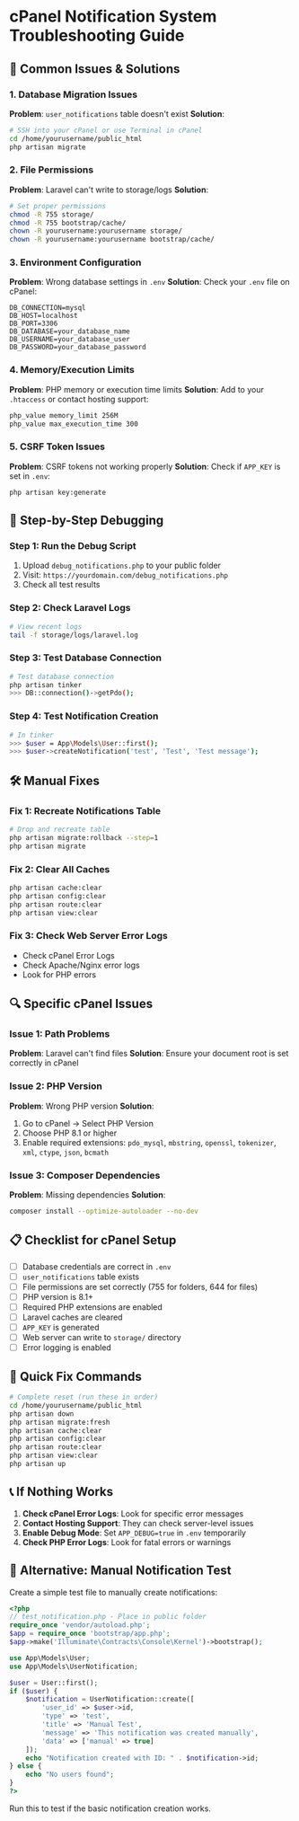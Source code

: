 # cPanel Notification System Troubleshooting Guide

## 🚨 Common Issues & Solutions

### 1. **Database Migration Issues**
**Problem**: `user_notifications` table doesn't exist
**Solution**: 
```bash
# SSH into your cPanel or use Terminal in cPanel
cd /home/yourusername/public_html
php artisan migrate
```

### 2. **File Permissions**
**Problem**: Laravel can't write to storage/logs
**Solution**:
```bash
# Set proper permissions
chmod -R 755 storage/
chmod -R 755 bootstrap/cache/
chown -R yourusername:yourusername storage/
chown -R yourusername:yourusername bootstrap/cache/
```

### 3. **Environment Configuration**
**Problem**: Wrong database settings in `.env`
**Solution**: Check your `.env` file on cPanel:
```env
DB_CONNECTION=mysql
DB_HOST=localhost
DB_PORT=3306
DB_DATABASE=your_database_name
DB_USERNAME=your_database_user
DB_PASSWORD=your_database_password
```

### 4. **Memory/Execution Limits**
**Problem**: PHP memory or execution time limits
**Solution**: Add to your `.htaccess` or contact hosting support:
```apache
php_value memory_limit 256M
php_value max_execution_time 300
```

### 5. **CSRF Token Issues**
**Problem**: CSRF tokens not working properly
**Solution**: Check if `APP_KEY` is set in `.env`:
```bash
php artisan key:generate
```

## 🔧 Step-by-Step Debugging

### Step 1: Run the Debug Script
1. Upload `debug_notifications.php` to your public folder
2. Visit: `https://yourdomain.com/debug_notifications.php`
3. Check all test results

### Step 2: Check Laravel Logs
```bash
# View recent logs
tail -f storage/logs/laravel.log
```

### Step 3: Test Database Connection
```bash
# Test database connection
php artisan tinker
>>> DB::connection()->getPdo();
```

### Step 4: Test Notification Creation
```bash
# In tinker
>>> $user = App\Models\User::first();
>>> $user->createNotification('test', 'Test', 'Test message');
```

## 🛠️ Manual Fixes

### Fix 1: Recreate Notifications Table
```bash
# Drop and recreate table
php artisan migrate:rollback --step=1
php artisan migrate
```

### Fix 2: Clear All Caches
```bash
php artisan cache:clear
php artisan config:clear
php artisan route:clear
php artisan view:clear
```

### Fix 3: Check Web Server Error Logs
- Check cPanel Error Logs
- Check Apache/Nginx error logs
- Look for PHP errors

## 🔍 Specific cPanel Issues

### Issue 1: Path Problems
**Problem**: Laravel can't find files
**Solution**: Ensure your document root is set correctly in cPanel

### Issue 2: PHP Version
**Problem**: Wrong PHP version
**Solution**: 
1. Go to cPanel → Select PHP Version
2. Choose PHP 8.1 or higher
3. Enable required extensions: `pdo_mysql`, `mbstring`, `openssl`, `tokenizer`, `xml`, `ctype`, `json`, `bcmath`

### Issue 3: Composer Dependencies
**Problem**: Missing dependencies
**Solution**:
```bash
composer install --optimize-autoloader --no-dev
```

## 📋 Checklist for cPanel Setup

- [ ] Database credentials are correct in `.env`
- [ ] `user_notifications` table exists
- [ ] File permissions are set correctly (755 for folders, 644 for files)
- [ ] PHP version is 8.1+
- [ ] Required PHP extensions are enabled
- [ ] Laravel caches are cleared
- [ ] `APP_KEY` is generated
- [ ] Web server can write to `storage/` directory
- [ ] Error logging is enabled

## 🚀 Quick Fix Commands

```bash
# Complete reset (run these in order)
cd /home/yourusername/public_html
php artisan down
php artisan migrate:fresh
php artisan cache:clear
php artisan config:clear
php artisan route:clear
php artisan view:clear
php artisan up
```

## 📞 If Nothing Works

1. **Check cPanel Error Logs**: Look for specific error messages
2. **Contact Hosting Support**: They can check server-level issues
3. **Enable Debug Mode**: Set `APP_DEBUG=true` in `.env` temporarily
4. **Check PHP Error Logs**: Look for fatal errors or warnings

## 🔧 Alternative: Manual Notification Test

Create a simple test file to manually create notifications:

```php
<?php
// test_notification.php - Place in public folder
require_once 'vendor/autoload.php';
$app = require_once 'bootstrap/app.php';
$app->make('Illuminate\Contracts\Console\Kernel')->bootstrap();

use App\Models\User;
use App\Models\UserNotification;

$user = User::first();
if ($user) {
    $notification = UserNotification::create([
        'user_id' => $user->id,
        'type' => 'test',
        'title' => 'Manual Test',
        'message' => 'This notification was created manually',
        'data' => ['manual' => true]
    ]);
    echo "Notification created with ID: " . $notification->id;
} else {
    echo "No users found";
}
?>
```

Run this to test if the basic notification creation works.
